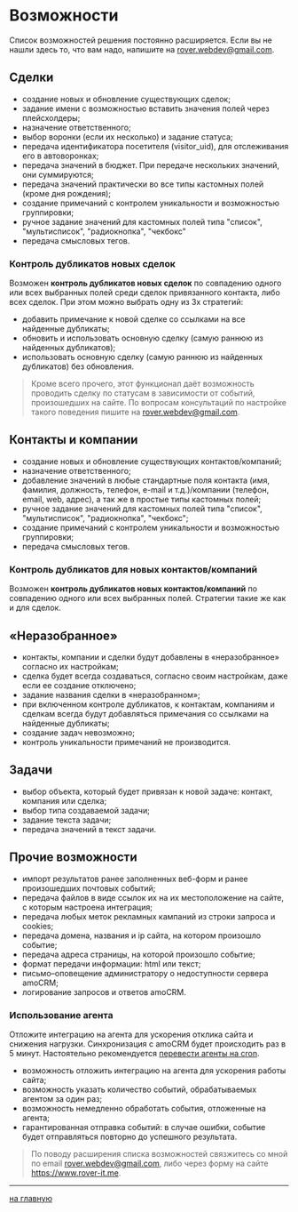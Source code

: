 # Возможности

Список возможностей решения постоянно расширяется. Если вы не нашли здесь то, что вам надо, напишите на rover.webdev@gmail.com.

## Сделки
* создание новых и обновление существующих сделок;
* задание имени с возможностью вставить значения полей через плейсхолдеры;
* назначение ответственного;
* выбор воронки (если их несколько) и задание статуса;
* передача идентификатора посетителя (visitor_uid), для отслеживания его в автоворонках;
* передача значений в бюджет. При передаче нескольких значений, они суммируются;
* передача значений практически во все типы кастомных полей (кроме дня рождения);
* создание примечаний с контролем уникальности и возможностью группировки;
* ручное задание значений для кастомных полей типа "список", "мультисписок", "радиокнопка", "чекбокс"
* передача смысловых тегов.
 
### Контроль дубликатов новых сделок
Возможен <b>контроль дубликатов новых сделок</b> по совпадению одного или всех выбранных полей среди сделок привязанного контакта, либо всех сделок. При этом можно выбрать одну из 3х стратегий:
* добавить примечание к новой сделке со ссылками на все найденные дубликаты; 
* обновить и использовать основную сделку (самую раннюю из найденных дубликатов); 
* использовать основную сделку (самую раннюю из найденных дубликатов) без обновления. 

> Кроме всего прочего, этот функционал даёт возможность проводить сделку по статусам в зависимости от событий, произошедших на сайте. По вопросам консультаций по настройке такого поведения пишите на rover.webdev@gmail.com. 

## Контакты и компании 
* создание новых и обновление существующих контактов/компаний;
* назначение ответственного;
* добавление значений в любые стандартные поля контакта (имя, фамилия, должность, телефон, e-mail и т.д.)/компании (телефон, email, web, адрес), а так же в простые типы кастомных полей;
* ручное задание значений для кастомных полей типа "список", "мультисписок", "радиокнопка", "чекбокс";
* создание примечаний с контролем уникальности и возможностью группировки;
* передача смысловых тегов.

### Контроль дубликатов для новых контактов/компаний
Возможен <b>контроль дубликатов новых контактов/компаний</b> по совпадению одного или всех выбранных полей. Стратегии такие же как и для сделок.

## «Неразобранное»
* контакты, компании и сделки будут добавлены в «неразобранное» согласно их настройкам; 
* сделка будет всегда создаваться, согласно своим настройкам, даже если ее создание отключено;
* задание названия сделки в «неразобранном»; 
* при включенном контроле дубликатов, к контактам, компаниям и сделкам всегда будут добавляться примечания со ссылками на найденные дубликаты; 
* создание задач невозможно; 
* контроль уникальности примечаний не производится. 

## Задачи
* выбор объекта, который будет привязан к новой задаче: контакт, компания или сделка; 
* выбор типа создаваемой задачи; 
* задание текста задачи; 
* передача значений в текст задачи. 

## Прочие возможности
* импорт результатов ранее заполненных веб-форм и ранее произошедших почтовых событий; 
* передача файлов в виде ссылок их на их местоположение на сайте, с которым настроена интеграция; 
* передача любых меток рекламных кампаний из строки запроса и cookies;
* передача домена, названия и ip сайта, на котором произошло событие; 
* передача адреса страницы, на которой произошло событие;
* формат передачи информации: html или текст; 
* письмо–оповещение администратору о недоступности сервера amoCRM; 
* логирование запросов и ответов amoCRM. 

### Использование агента
Отложите интеграцию на агента для ускорения отклика сайта и снижения нагрузки. Синхронизация с amoCRM будет происходить раз в 5 минут. Настоятельно рекомендуется [перевести агенты на cron](https://dev.1c-bitrix.ru/learning/course/?COURSE_ID=43&LESSON_ID=2943).
* возможность отложить интеграцию на агента для ускорения работы сайта;
* возможность указать количество событий, обрабатываемых агентом за один раз;
* возможность немедленно обработать события, отложенные на агента;
* гарантированная отправка событий: в случае ошибки, событие будет отправляться повторно до успешного результата.

> По поводу расширения списка возможностей связжитесь со мной по email rover.webdev@gmail.com, либо через форму на сайте https://www.rover-it.me.
---
[на главную](./README.MD)